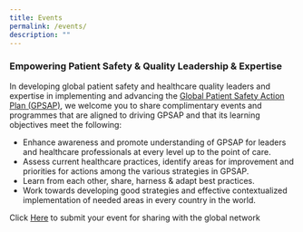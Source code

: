 ```yaml
---
title: Events
permalink: /events/
description: ""
---
```

### Empowering Patient Safety & Quality Leadership & Expertise
      
In developing global  patient safety and healthcare quality leaders and expertise in implementing and advancing the [Global Patient Safety Action Plan (GPSAP)]((https://www.who.int/teams/integrated-health-services/patient-safety/policy/global-patient-safety-action-plan)), we welcome you to share complimentary events and programmes that are aligned to driving GPSAP and that its learning objectives meet the following:

* Enhance awareness and promote understanding of GPSAP for leaders and healthcare professionals at every level up to the point of care.
*   Assess current healthcare practices, identify areas for improvement and priorities for actions among the various strategies in GPSAP.
*   Learn from each other, share, harness & adapt best practices.
*   Work towards developing good strategies and effective contextualized implementation of needed areas in every country in the world. 

Click [Here](https://form.gov.sg/64536d86f7b4ae0012e5ee1f) to submit your event for sharing with the global network



